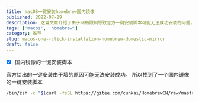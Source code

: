 ```yaml
---
title: macOS一键安装homebrew国内镜像
published: 2022-07-29
description: 这篇文章介绍了由于网络限制导致官方一键安装脚本可能无法成功安装的问题，并提供了一个国内镜像的一键安装脚本作为解决方案。
tags: ['macos', 'homebrew']
category: 推荐
slug: macos-one--click-installation-homebrew-domestic-mirror
draft: false
---
```

 - [X]  国内镜像的一键安装脚本

官方给出的一键安装由于墙的原因可能无法安装成功。
所以找到了一个国内镜像的一键安装脚本

```bash
/bin/zsh -c "$(curl -fsSL https://gitee.com/cunkai/HomebrewCN/raw/master/Homebrew.sh)"
```